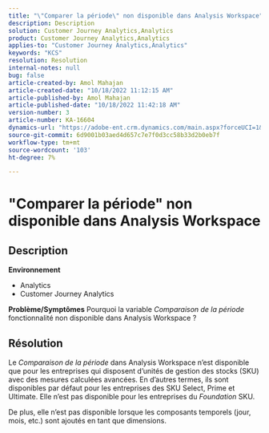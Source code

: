 ```yaml
---
title: "\"Comparer la période\" non disponible dans Analysis Workspace"
description: Description
solution: Customer Journey Analytics,Analytics
product: Customer Journey Analytics,Analytics
applies-to: "Customer Journey Analytics,Analytics"
keywords: "KCS"
resolution: Resolution
internal-notes: null
bug: false
article-created-by: Amol Mahajan
article-created-date: "10/18/2022 11:12:15 AM"
article-published-by: Amol Mahajan
article-published-date: "10/18/2022 11:42:18 AM"
version-number: 3
article-number: KA-16604
dynamics-url: "https://adobe-ent.crm.dynamics.com/main.aspx?forceUCI=1&pagetype=entityrecord&etn=knowledgearticle&id=a99d38b4-d54e-ed11-bba2-0022480866ad"
source-git-commit: 6d9001b03aed4d657c7e7f0d3cc58b33d2b0eb7f
workflow-type: tm+mt
source-wordcount: '103'
ht-degree: 7%

---
```


# &quot;Comparer la période&quot; non disponible dans Analysis Workspace

## Description

<b>Environnement</b>
- Analytics
- Customer Journey Analytics

<b>Problème/Symptômes</b>
Pourquoi la variable *Comparaison de la période* fonctionnalité non disponible dans Analysis Workspace ?


## Résolution


Le *Comparaison de la période* dans Analysis Workspace n’est disponible que pour les entreprises qui disposent d’unités de gestion des stocks (SKU) avec des mesures calculées avancées. En d’autres termes, ils sont disponibles par défaut pour les entreprises des SKU Select, Prime et Ultimate. Elle n’est pas disponible pour les entreprises du *Foundation* SKU.

De plus, elle n’est pas disponible lorsque les composants temporels (jour, mois, etc.) sont ajoutés en tant que dimensions.
